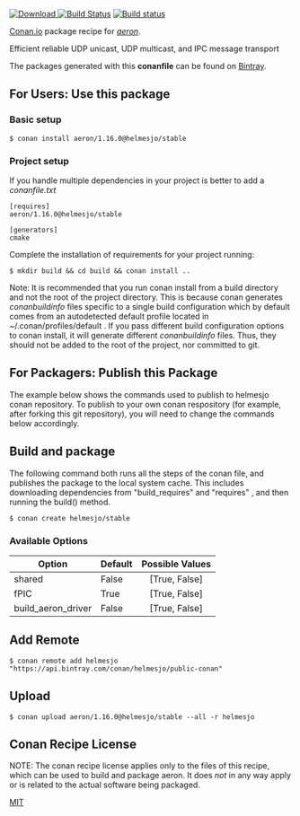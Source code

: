 [![Download](https://api.bintray.com/packages/helmesjo/public-conan/aeron%3Ahelmesjo/images/download.svg) ](https://bintray.com/helmesjo/public-conan/aeron%3Ahelmesjo/_latestVersion)
[![Build Status](https://travis-ci.org/helmesjo/conan-aeron.svg?branch=stable%2F1.16.0)](https://travis-ci.org/helmesjo/conan-aeron)
[![Build status](https://ci.appveyor.com/api/projects/status/github/helmesjo/conan-aeron?branch=stable%2F1.16.0&svg=true)](https://ci.appveyor.com/project/helmesjo/conan-aeron)

[Conan.io](https://conan.io) package recipe for [*aeron*](https://github.com/real-logic/aeron/wiki).

Efficient reliable UDP unicast,                     UDP multicast, and IPC message transport

The packages generated with this **conanfile** can be found on [Bintray](https://bintray.com/helmesjo/public-conan/aeron%3Ahelmesjo).

## For Users: Use this package

### Basic setup

    $ conan install aeron/1.16.0@helmesjo/stable

### Project setup

If you handle multiple dependencies in your project is better to add a *conanfile.txt*

    [requires]
    aeron/1.16.0@helmesjo/stable

    [generators]
    cmake

Complete the installation of requirements for your project running:

    $ mkdir build && cd build && conan install ..

Note: It is recommended that you run conan install from a build directory and not the root of the project directory.  This is because conan generates *conanbuildinfo* files specific to a single build configuration which by default comes from an autodetected default profile located in ~/.conan/profiles/default .  If you pass different build configuration options to conan install, it will generate different *conanbuildinfo* files.  Thus, they should not be added to the root of the project, nor committed to git.

## For Packagers: Publish this Package

The example below shows the commands used to publish to helmesjo conan repository. To publish to your own conan respository (for example, after forking this git repository), you will need to change the commands below accordingly.

## Build and package

The following command both runs all the steps of the conan file, and publishes the package to the local system cache.  This includes downloading dependencies from "build_requires" and "requires" , and then running the build() method.

    $ conan create helmesjo/stable


### Available Options
| Option        | Default | Possible Values  |
| ------------- |:----------------- |:------------:|
| shared      | False |  [True, False] |
| fPIC      | True |  [True, False] |
| build_aeron_driver      | False |  [True, False] |

## Add Remote

    $ conan remote add helmesjo "https://api.bintray.com/conan/helmesjo/public-conan"

## Upload

    $ conan upload aeron/1.16.0@helmesjo/stable --all -r helmesjo


## Conan Recipe License

NOTE: The conan recipe license applies only to the files of this recipe, which can be used to build and package aeron.
It does *not* in any way apply or is related to the actual software being packaged.

[MIT](https://github.com/helmesjo/conan-aeron.git/blob/testing/1.16.0/LICENSE)

